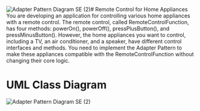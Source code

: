 ![Adapter Pattern Diagram SE (2)](https://github.com/neoalaricv/adapterPattern/assets/142380105/a8c909f9-6a60-4e38-bc04-05333ba9cdd9)# Remote Control for Home Appliances
You are developing an application for controlling various home appliances with a remote control. The remote control, called RemoteControlFunction, has four methods: powerOn(), powerOff(), pressPlusButton(), and pressMinusButton(). However, the home appliances you want to control, including a TV, an air conditioner, and a speaker, have different control interfaces and methods. You need to implement the Adapter Pattern to make these appliances compatible with the RemoteControlFunction without changing their core logic.
# UML Class Diagram
![Adapter Pattern Diagram SE (2)](https://github.com/neoalaricv/adapterPattern/assets/142380105/12dd6474-5350-438a-a848-819e1c208430)

